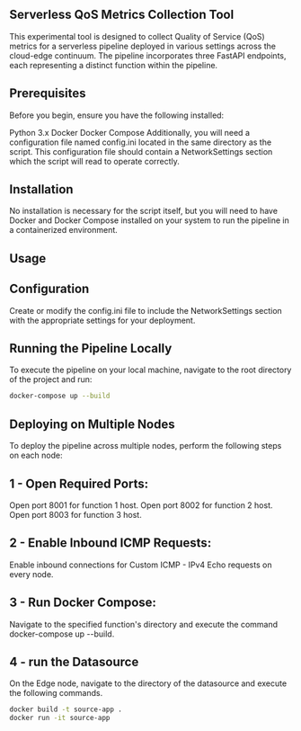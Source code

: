 ## Serverless QoS Metrics Collection Tool
This experimental tool is designed to collect Quality of Service (QoS) metrics for a serverless pipeline deployed in various settings across the cloud-edge continuum. The pipeline incorporates three FastAPI endpoints, each representing a distinct function within the pipeline.

## Prerequisites
Before you begin, ensure you have the following installed:

Python 3.x
Docker
Docker Compose
Additionally, you will need a configuration file named config.ini located in the same directory as the script. This configuration file should contain a NetworkSettings section which the script will read to operate correctly.

## Installation
No installation is necessary for the script itself, but you will need to have Docker and Docker Compose installed on your system to run the pipeline in a containerized environment.


## Usage
## Configuration
Create or modify the config.ini file to include the NetworkSettings section with the appropriate settings for your deployment.

## Running the Pipeline Locally
To execute the pipeline on your local machine, navigate to the root directory of the project and run:

```bash
docker-compose up --build
```

## Deploying on Multiple Nodes
To deploy the pipeline across multiple nodes, perform the following steps on each node:

## 1 - Open Required Ports:

Open port 8001 for function 1 host.
Open port 8002 for function 2 host.
Open port 8003 for function 3 host.
## 2 - Enable Inbound ICMP Requests:
Enable inbound connections for Custom ICMP - IPv4 Echo requests on every node.
## 3 - Run Docker Compose:

Navigate to the specified function's directory and execute the command docker-compose up --build.

 ## 4 - run the Datasource
 On the Edge node, navigate to the directory of the datasource and execute the following commands.
```bash
docker build -t source-app .
docker run -it source-app
```